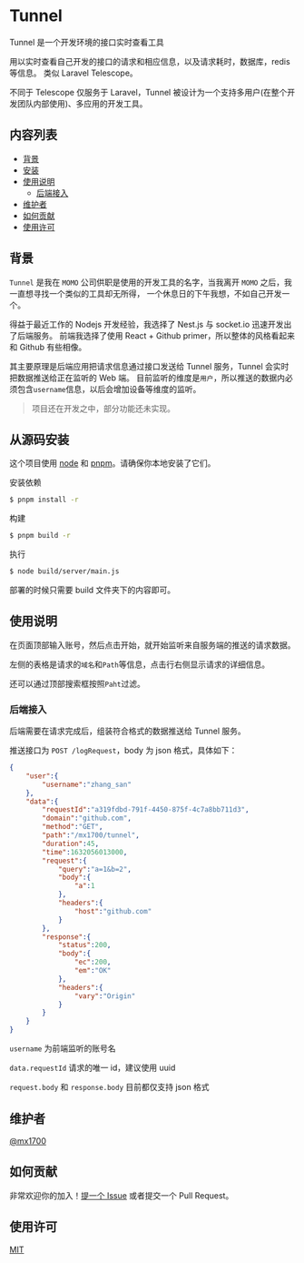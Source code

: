 # Tunnel

Tunnel 是一个开发环境的接口实时查看工具

用以实时查看自己开发的接口的请求和相应信息，以及请求耗时，数据库，redis等信息。
类似 Laravel Telescope。

不同于 Telescope 仅服务于 Laravel，Tunnel 被设计为一个支持多用户(在整个开发团队内部使用)、多应用的开发工具。

## 内容列表

- [背景](#背景)
- [安装](#从源码安装)
- [使用说明](#使用说明)
    - [后端接入](#后端接入)
- [维护者](#维护者)
- [如何贡献](#如何贡献)
- [使用许可](#使用许可)

## 背景

`Tunnel` 是我在 `MOMO` 公司供职是使用的开发工具的名字，当我离开 `MOMO` 之后，我一直想寻找一个类似的工具却无所得，
一个休息日的下午我想，不如自己开发一个。

得益于最近工作的 Nodejs 开发经验，我选择了 Nest.js 与 socket.io 迅速开发出了后端服务。
前端我选择了使用 React + Github primer，所以整体的风格看起来和 Github 有些相像。

其主要原理是后端应用把请求信息通过接口发送给 Tunnel 服务，Tunnel 会实时把数据推送给正在监听的 Web 端。
目前监听的维度是`用户`，所以推送的数据内必须包含`username`信息，以后会增加设备等维度的监听。

> 项目还在开发之中，部分功能还未实现。

## 从源码安装

这个项目使用 [node](http://nodejs.org) 和 [pnpm](https://pnpm.io)。请确保你本地安装了它们。

安装依赖
```sh
$ pnpm install -r
```

构建
```sh
$ pnpm build -r
```

执行
```sh
$ node build/server/main.js
```
部署的时候只需要 build 文件夹下的内容即可。

## 使用说明
在页面顶部输入账号，然后点击开始，就开始监听来自服务端的推送的请求数据。

左侧的表格是请求的`域名`和`Path`等信息，点击行右侧显示请求的详细信息。

还可以通过顶部搜索框按照`Paht`过滤。

### 后端接入

后端需要在请求完成后，组装符合格式的数据推送给 Tunnel 服务。

推送接口为 `POST /logRequest`，body 为 json 格式，具体如下：
```json
{
    "user":{
        "username":"zhang_san"
    },
    "data":{
        "requestId":"a319fdbd-791f-4450-875f-4c7a8bb711d3",
        "domain":"github.com",
        "method":"GET",
        "path":"/mx1700/tunnel",
        "duration":45,
        "time":1632056013000,
        "request":{
            "query":"a=1&b=2",
            "body":{
                "a":1
            },
            "headers":{
                "host":"github.com"
            }
        },
        "response":{
            "status":200,
            "body":{
                "ec":200,
                "em":"OK"
            },
            "headers":{
                "vary":"Origin"
            }
        }
    }
}
```
`username` 为前端监听的账号名

`data.requestId` 请求的唯一 id，建议使用 uuid

`request.body` 和 `response.body` 目前都仅支持 json 格式

## 维护者

[@mx1700](https://github.com/mx1700)

## 如何贡献

非常欢迎你的加入！[提一个 Issue](https://github.com/mx1700/tunnel/issues/new) 或者提交一个 Pull Request。

## 使用许可

[MIT](LICENSE)